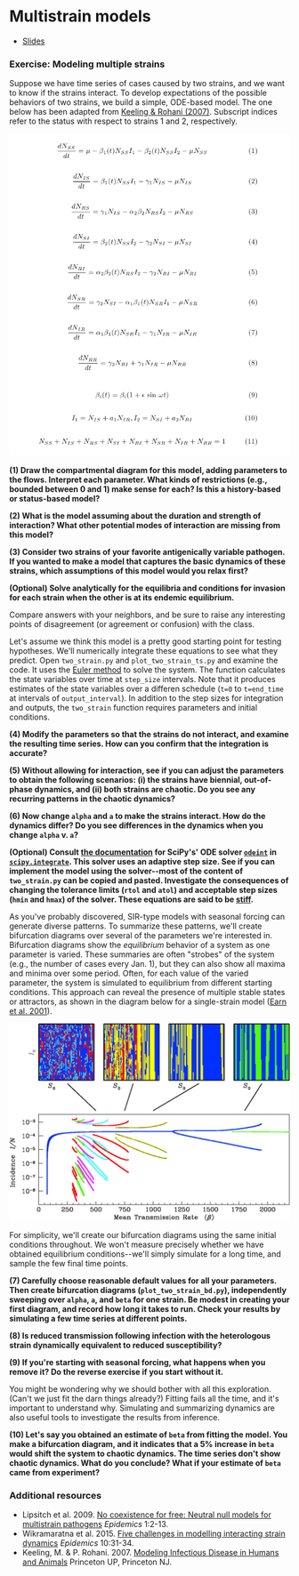 # Multistrain models

* [Slides](slides.html)

### Exercise: Modeling multiple strains

Suppose we have time series of cases caused by two strains, and we want to know if the strains interact. 
To develop expectations of the possible behaviors of two strains, we build a simple, ODE-based model.
The one below has been adapted from [Keeling & Rohani (2007)](http://homepages.warwick.ac.uk/~masfz/ModelingInfectiousDiseases/Chapter4/Program_4.1/index.html).
Subscript indices refer to the status with respect to strains 1 and 2, respectively.

![](images/equations.png)

**(1) Draw the compartmental diagram for this model, adding parameters to the flows. Interpret each parameter. What kinds of restrictions (e.g., bounded between 0 and 1) make sense for each? Is this a history-based or status-based model?**

**(2) What is the model assuming about the duration and strength of interaction? What other potential modes of interaction are missing from this model?**

**(3) Consider two strains of your favorite antigenically variable pathogen. If you wanted to make a model that captures the basic dynamics of these strains, which assumptions of this model would you relax first?**

**(Optional) Solve analytically for the equilibria and conditions for invasion for each strain when the other is at its endemic equilibrium.**

Compare answers with your neighbors, and be sure to raise any interesting points of disagreement (or agreement or confusion) with the class.

Let's assume we think this model is a pretty good starting point for testing hypotheses.
We'll numerically integrate these equations to see what they predict.
Open `two_strain.py` and `plot_two_strain_ts.py` and examine the code.
It uses the [Euler method](https://en.wikipedia.org/wiki/Euler_method) to solve the system.
The function calculates the state variables over time at `step_size` intervals.
Note that it produces estimates of the state variables over a differen schedule (`t=0` to `t=end_time` at intervals of `output_interval`).
In addition to the step sizes for integration and outputs, the `two_strain` function requires parameters and initial conditions.

**(4) Modify the parameters so that the strains do not interact, and examine the resulting time series. How can you confirm that the integration is accurate?**

**(5) Without allowing for interaction, see if you can adjust the parameters to obtain the following scenarios: (i) the strains have biennial, out-of-phase dynamics, and (ii) both strains are chaotic. Do you see any recurring patterns in the chaotic dynamics?** 

**(6) Now change `alpha` and `a` to make the strains interact. How do the dynamics differ? Do you see differences in the dynamics when you change `alpha` v. `a`?**

**(Optional) Consult [the documentation](http://docs.scipy.org/doc/scipy-0.15.1/reference/generated/scipy.integrate.odeint.html) for SciPy's' ODE solver [`odeint`](http://docs.scipy.org/doc/scipy/reference/generated/scipy.integrate.odeint.html#scipy.integrate.odeint) in [`scipy.integrate`](http://docs.scipy.org/doc/scipy/reference/integrate.html). This solver uses an adaptive step size. See if you can implement the model using the solver--most of the content of `two_strain.py` can be copied and pasted. Investigate the consequences of changing the tolerance limits (`rtol` and `atol`) and acceptable step sizes (`hmin` and `hmax`) of the solver. These equations are said to be [stiff](http://www.mathworks.com/company/newsletters/articles/stiff-differential-equations.html).**

As you've probably discovered, SIR-type models with seasonal forcing can generate diverse patterns.
To summarize these patterns, we'll create bifurcation diagrams over several of the parameters we're interested in.
Bifurcation diagrams show the *equilibrium* behavior of a system as one parameter is varied.
These summaries are often "strobes" of the system (e.g., the number of cases every Jan. 1), but they can also show all maxima and minima over some period.
Often, for each value of the varied parameter, the system is simulated to equilibrium from different starting conditions.
This approach can reveal the presence of multiple stable states or attractors, as shown in the diagram below for a single-strain model ([Earn et al. 2001](http://www.sciencemag.org/cgi/pmidlookup?view=long&pmid=10650003)).

![](images/earn_bd.jpg)

For simplicity, we'll create our bifurcation diagrams using the same initial conditions throughout. 
We won't measure precisely whether we have obtained equilibrium conditions--we'll simply simulate for a long time, and sample the few final time points.

**(7) Carefully choose reasonable default values for all your parameters. Then create bifurcation diagrams (`plot_two_strain_bd.py`), independently sweeping over `alpha`, `a`, and `beta` for one strain. Be modest in creating your first diagram, and record how long it takes to run. Check your results by simulating a few time series at different points.**

**(8) Is reduced transmission following infection with the heterologous strain dynamically equivalent to reduced susceptibility?**

**(9) If you're starting with seasonal forcing, what happens when you remove it? Do the reverse exercise if you start without it.**

You might be wondering why we should bother with all this exploration. 
(Can't we just fit the darn things already?)
Fitting fails all the time, and it's important to understand why.
Simulating and summarizing dynamics are also useful tools to investigate the results from inference. 

**(10) Let's say you obtained an estimate of `beta` from fitting the model. You make a bifurcation diagram, and it indicates that a 5% increase in `beta` would shift the system to chaotic dynamics. The time series don't show chaotic dynamics. What do you conclude? What if your estimate of `beta` came from experiment?** 


### Additional resources
* Lipsitch et al. 2009. [No coexistence for free: Neutral null models for multistrain pathogens](http://www.ncbi.nlm.nih.gov/pmc/articles/PMC3099423/) *Epidemics* 1:2-13.
* Wikramaratna et al. 2015. [Five challenges in modelling interacting strain dynamics](http://www.sciencedirect.com/science/article/pii/S1755436514000619) *Epidemics* 10:31-34.
* Keeling, M. & P. Rohani. 2007. [Modeling Infectious Disease in Humans and Animals](http://press.princeton.edu/titles/8459.html) Princeton UP, Princeton NJ.